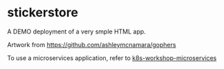 # stickerstore

A DEMO deployment of a very smple HTML app.

Artwork from https://github.com/ashleymcnamara/gophers

To use a microservices application, refer to [k8s-workshop-microservices](https://github.com/torosent/k8s-workshop-microservices)
